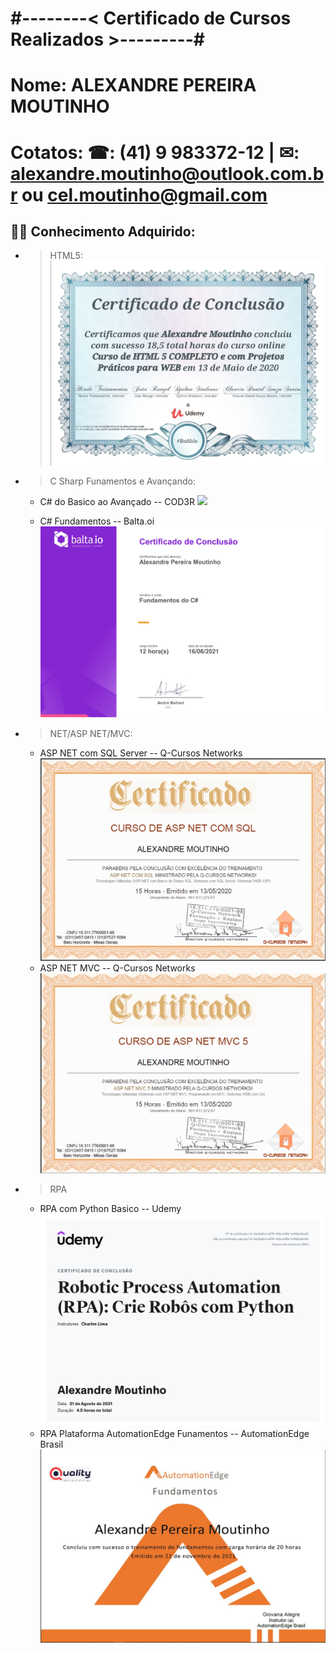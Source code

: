 # #--------< Certificado de Cursos Realizados >---------#

#  Nome: ALEXANDRE PEREIRA MOUTINHO  
#  Cotatos: ☎: (41) 9 983372-12 | ✉: alexandre.moutinho@outlook.com.br ou cel.moutinho@gmail.com 


## 👨‍🎓 Conhecimento Adquirido:

- > HTML5:
    ![](HTML5_Completo_HCode.png)

- > C Sharp Funamentos e Avançando:
    * C# do Basico ao Avançado -- COD3R
    ![](C_Sharp_Basico_ao_Avançado_COD3R.png)
    
    * C# Fundamentos -- Balta.oi
    ![](CSharp_Fundamentos_Balta_oi.png)

- > NET/ASP NET/MVC:
    * ASP NET com SQL Server  -- Q-Cursos Networks
    ![](ASPNet_SQL.jpg)
    * ASP NET MVC  -- Q-Cursos Networks
    ![](ASP_NET_MVC.png)
    

- > RPA

    * RPA com Python Basico   -- Udemy
    ![](RPA_Python.jpg)
    * RPA Plataforma AutomationEdge Funamentos -- AutomationEdge Brasil
    ![](RPA_AE.jpg)
